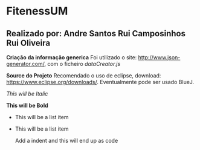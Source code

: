 FitenessUM
==============

Realizado por:
Andre Santos
Rui Camposinhos
Rui Oliveira
--------------

**Criação da informação generica**
Foi utilizado o site: http://www.json-generator.com/, com o ficheiro *dataCreator.js*


**Source do Projeto**
Recomendado o uso de eclipse, download: https://www.eclipse.org/downloads/. Eventualmente pode ser usado BlueJ.






*This will be Italic*

**This will be Bold**

- This will be a list item
- This will be a list item

    Add a indent and this will end up as code